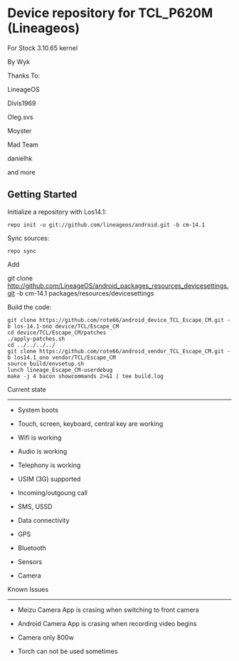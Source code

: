 Device repository for TCL_P620M (Lineageos)
===========================
For Stock 3.10.65 kernel

By Wyk

Thanks To:

LineageOS

Divis1969

Oleg.svs

Moyster

Mad Team

danielhk

and more

Getting Started
---------------

Initialize a repository with Los14.1:

    repo init -u git://github.com/lineageos/android.git -b cm-14.1
    
Sync sources:    

    repo sync
    
Add 
  
   git clone http://github.com/LineageOS/android_packages_resources_devicesettings.git -b cm-14.1 packages/resources/devicesettings

Build the code:
    
    git clone https://github.com/rote66/android_device_TCL_Escape_CM.git -b los-14.1-ono device/TCL/Escape_CM
    cd device/TCL/Escape_CM/patches
    ./apply-patches.sh
    cd ../../../../
    git clone https://github.com/rote66/android_vendor_TCL_Escape_CM.git -b los14.1_ono vendor/TCL/Escape_CM
    source build/envsetup.sh
    lunch lineage_Escape_CM-userdebug
    make -j 4 bacon showcommands 2>&1 | tee build.log

Current state

-------------

- System boots

- Touch, screen, keyboard, central key are working

- Wifi is working

- Audio is working

- Telephony is working 

- USIM (3G) supported

- Incoming/outgoung call

- SMS, USSD

- Data connectivity

- GPS

- Bluetooth

- Sensors

- Camera

Known Issues

-------------

- Meizu Camera App is crasing when switching to front camera

- Android Camera App is crasing when recording video begins

- Camera only 800w

- Torch can not be used sometimes


